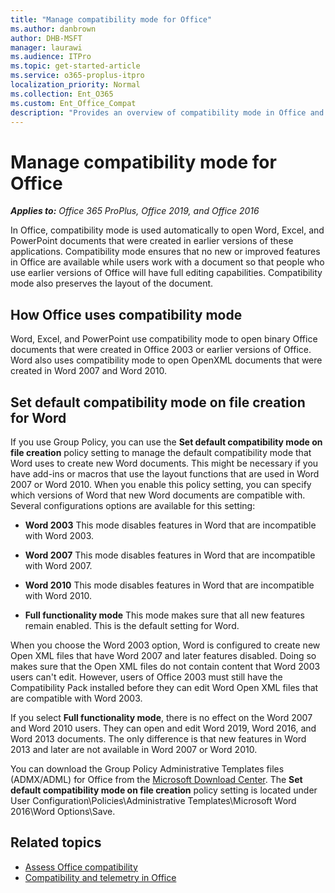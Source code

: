 ```yaml
---
title: "Manage compatibility mode for Office"
ms.author: danbrown
author: DHB-MSFT
manager: laurawi
ms.audience: ITPro
ms.topic: get-started-article
ms.service: o365-proplus-itpro
localization_priority: Normal
ms.collection: Ent_O365
ms.custom: Ent_Office_Compat
description: "Provides an overview of compatibility mode in Office and how to set the default behavior for Word."
---
```


# Manage compatibility mode for Office

***Applies to:*** *Office 365 ProPlus, Office 2019, and Office 2016*


In Office, compatibility mode is used automatically to open Word, Excel, and PowerPoint documents that were created in earlier versions of these applications. Compatibility mode ensures that no new or improved features in Office are available while users work with a document so that people who use earlier versions of Office will have full editing capabilities. Compatibility mode also preserves the layout of the document.
  
 
## How Office uses compatibility mode

 Word, Excel, and PowerPoint use compatibility mode to open binary Office documents that were created in Office 2003 or earlier versions of Office. Word also uses compatibility mode to open OpenXML documents that were created in Word 2007 and Word 2010. 
  
## Set default compatibility mode on file creation for Word

If you use Group Policy, you can use the **Set default compatibility mode on file creation** policy setting to manage the default compatibility mode that Word uses to create new Word documents. This might be necessary if you have add-ins or macros that use the layout functions that are used in Word 2007 or Word 2010. When you enable this policy setting, you can specify which versions of Word that new Word documents are compatible with. Several configurations options are available for this setting: 
  
- **Word 2003** This mode disables features in Word that are incompatible with Word 2003. 
    
- **Word 2007** This mode disables features in Word that are incompatible with Word 2007. 
    
- **Word 2010** This mode disables features in Word that are incompatible with Word 2010. 
    
- **Full functionality mode** This mode makes sure that all new features remain enabled. This is the default setting for Word. 
    
When you choose the Word 2003 option, Word is configured to create new Open XML files that have Word 2007 and later features disabled. Doing so makes sure that the Open XML files do not contain content that Word 2003 users can't edit. However, users of Office 2003 must still have the Compatibility Pack installed before they can edit Word Open XML files that are compatible with Word 2003.
  
If you select **Full functionality mode**, there is no effect on the Word 2007 and Word 2010 users. They can open and edit Word 2019, Word 2016, and Word 2013 documents. The only difference is that new features in Word 2013 and later are not available in Word 2007 or Word 2010.
  
You can download the Group Policy Administrative Templates files (ADMX/ADML) for Office from the [Microsoft Download Center](https://www.microsoft.com/download/details.aspx?id=49030). The **Set default compatibility mode on file creation** policy setting is located under User Configuration\\Policies\\Administrative Templates\\Microsoft Word 2016\\Word Options\\Save.
  
## Related topics

- [Assess Office compatibility](assess-office-compatibility.md)
- [Compatibility and telemetry in Office](compatibility-and-telemetry-in-office.md)

